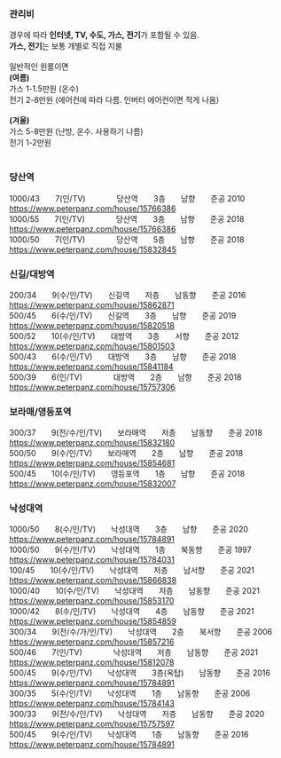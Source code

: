 ### 관리비   
경우에 따라 **인터넷, TV, 수도, 가스, 전기**가 포함될 수 있음.   
**가스, 전기**는 보통 개별로 직접 지불   
<br/>
일반적인 원룸이면   
**(여름)**   
가스 1-1.5만원 (온수)   
전기 2-8만원 (에어컨에 따라 다름. 인버터 에어컨이면 적게 나옴)   
<br/>
**(겨울)**   
가스 5-8만원 (난방, 온수. 사용하기 나름)   
전기 1-2만원   
<br/>
   
### 당산역   
1000/43　　7(인/TV)　　　　당산역　　3층　　남향　　준공 2010　　https://www.peterpanz.com/house/15766386   
1000/55　　7(인/TV)　　　　당산역　　3층　　남향　　준공 2018　　https://www.peterpanz.com/house/15766386   
1000/50　　7(인/TV)　　　　당산역　　5층　　남향　　준공 2018　　https://www.peterpanz.com/house/15832845   
   
   
### 신길/대방역   
200/34　　9(수/인/TV)　　신길역　　저층　　남동향　　준공 2016　　https://www.peterpanz.com/house/15862871   
500/45　　6(수/인/TV)　　신길역　　3층　　남향　　준공 2019　　https://www.peterpanz.com/house/15820518   
500/52　　10(수/인/TV)　　대방역　　3층　　서향　　준공 2012　　https://www.peterpanz.com/house/15801503   
500/43　　6(수/인/TV)　　대방역　　3층　　남향　　준공 2018　　https://www.peterpanz.com/house/15841184   
500/39　　6(인/TV)　　　　대방역　　2층　　남향　　준공 2018　　https://www.peterpanz.com/house/15757306   
   
   
### 보라매/영등포역   
300/37　　9(전/수/인/TV)　　보라매역　　저층　　남동향　　준공 2018　　https://www.peterpanz.com/house/15832180   
500/50　　9(수/인/TV)　　보라매역　　2층　　남향　　준공 2018　　https://www.peterpanz.com/house/15854681   
500/45　　10(수/인/TV)　　영등포역　　1층　　남향　　준공 2018　　https://www.peterpanz.com/house/15832007   
   
   
### 낙성대역   
1000/50　　8(수/인/TV)　　낙성대역　　3층　　남향　　준공 2020　　https://www.peterpanz.com/house/15784891   
1000/50　　9(수/인/TV)　　낙성대역　　1층　　북동향　　준공 1997　　https://www.peterpanz.com/house/15784031   
100/45　　10(수/인/TV)　　낙성대역　　저층　　남서향　　준공 2021　　https://www.peterpanz.com/house/15866838   
1000/40　　10(수/인/TV)　　낙성대역　　저층　　남동향　　준공 2021　　https://www.peterpanz.com/house/15853170   
1000/42　　8(수/인/TV)　　낙성대역　　4층　　남동향　　준공 2021　　https://www.peterpanz.com/house/15854859   
300/34　　9(전/수/가/인/TV)　　낙성대역　　2층　　북서향　　준공 2006　　https://www.peterpanz.com/house/15857216   
500/46　　7(인/TV)　　　　낙성대역　　저층　　남동향　　준공 2021　　https://www.peterpanz.com/house/15812078   
500/45　　9(수/인/TV)　　낙성대역　　3층(옥탑)　　남동향　　준공 2016　　https://www.peterpanz.com/house/15784891   
300/35　　5(수/인/TV)　　낙성대역　　1층　　남동향　　준공 2006　　https://www.peterpanz.com/house/15784143   
300/33　　9(전/수/인/TV)　　낙성대역　　저층　　남동향　　준공 2020　　https://www.peterpanz.com/house/15757597   
500/45　　9(수/인/TV)　　낙성대역　　1층　　남동향　　준공 2016　　https://www.peterpanz.com/house/15784891   
